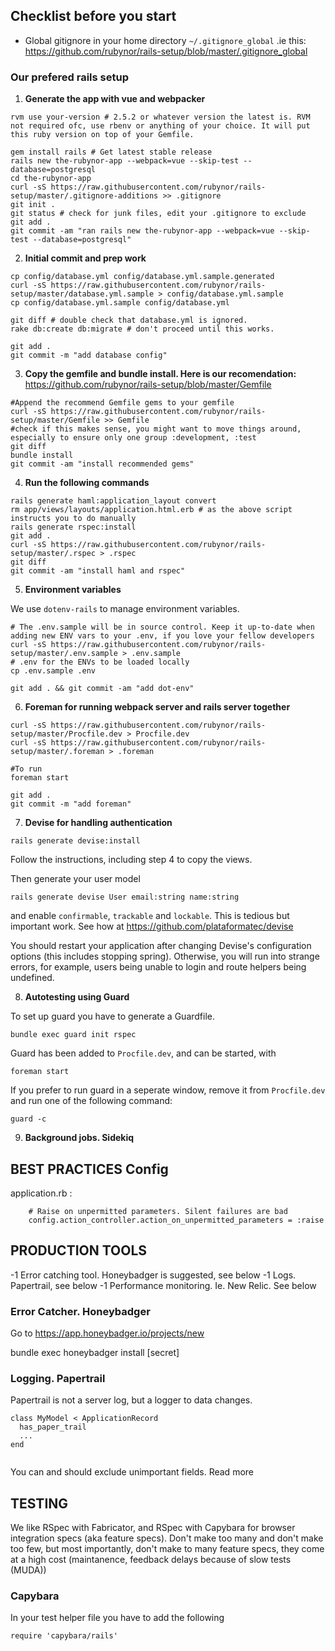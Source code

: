 ## Checklist before you start

 - Global gitignore in your home directory `~/.gitignore_global` .ie this:  https://github.com/rubynor/rails-setup/blob/master/.gitignore_global


### Our prefered rails setup

1. **Generate the app with vue and webpacker**

```
rvm use your-version # 2.5.2 or whatever version the latest is. RVM not required ofc, use rbenv or anything of your choice. It will put this ruby version on top of your Gemfile. 

gem install rails # Get latest stable release
rails new the-rubynor-app --webpack=vue --skip-test --database=postgresql
cd the-rubynor-app
curl -sS https://raw.githubusercontent.com/rubynor/rails-setup/master/.gitignore-additions >> .gitignore
git init .
git status # check for junk files, edit your .gitignore to exclude
git add .
git commit -am "ran rails new the-rubynor-app --webpack=vue --skip-test --database=postgresql"
```

2. **Initial commit and prep work**

```
cp config/database.yml config/database.yml.sample.generated
curl -sS https://raw.githubusercontent.com/rubynor/rails-setup/master/database.yml.sample > config/database.yml.sample
cp config/database.yml.sample config/database.yml

git diff # double check that database.yml is ignored.
rake db:create db:migrate # don't proceed until this works.

git add .
git commit -m "add database config"

```    


3. **Copy the gemfile and bundle install. Here is our recomendation:** 
 https://github.com/rubynor/rails-setup/blob/master/Gemfile

``` 
#Append the recommend Gemfile gems to your gemfile
curl -sS https://raw.githubusercontent.com/rubynor/rails-setup/master/Gemfile >> Gemfile
#check if this makes sense, you might want to move things around, especially to ensure only one group :development, :test 
git diff 
bundle install
git commit -am "install recommended gems"
```    

4. **Run the following commands**

```
rails generate haml:application_layout convert
rm app/views/layouts/application.html.erb # as the above script instructs you to do manually
rails generate rspec:install
git add .
curl -sS https://raw.githubusercontent.com/rubynor/rails-setup/master/.rspec > .rspec
git diff
git commit -am "install haml and rspec"
```

5. **Environment variables**

We use `dotenv-rails` to manage environment variables.
```
# The .env.sample will be in source control. Keep it up-to-date when adding new ENV vars to your .env, if you love your fellow developers
curl -sS https://raw.githubusercontent.com/rubynor/rails-setup/master/.env.sample > .env.sample
# .env for the ENVs to be loaded locally
cp .env.sample .env

git add . && git commit -am "add dot-env"
```



6. **Foreman for running webpack server and rails server together**

```
curl -sS https://raw.githubusercontent.com/rubynor/rails-setup/master/Procfile.dev > Procfile.dev
curl -sS https://raw.githubusercontent.com/rubynor/rails-setup/master/.foreman > .foreman

#To run
foreman start

git add .
git commit -m "add foreman"
```

7. **Devise for handling authentication**

```
rails generate devise:install
```

Follow the instructions, including step 4 to copy the views.

Then generate your user model

```
rails generate devise User email:string name:string
```

and enable `confirmable`, `trackable` and `lockable`. This is tedious but important work. See how at https://github.com/plataformatec/devise

You should restart your application after changing Devise's configuration options (this includes stopping spring). Otherwise, you will run into strange errors, for example, users being unable to login and route helpers being undefined.

8. **Autotesting using Guard**

To set up guard you have to generate a Guardfile.

```
bundle exec guard init rspec
```

Guard has been added to `Procfile.dev`, and can be started, with 
```
foreman start
```

If you prefer to run guard in a seperate window, remove it from `Procfile.dev` and run one of the following command:
```
guard -c
``` 

9. **Background jobs. Sidekiq**


## BEST PRACTICES Config

application.rb :

```
    # Raise on unpermitted parameters. Silent failures are bad
    config.action_controller.action_on_unpermitted_parameters = :raise
```

## PRODUCTION TOOLS

 -1 Error catching tool. Honeybadger is suggested, see below
 -1 Logs. Papertrail, see below
 -1 Performance monitoring. Ie. New Relic. See below


### Error Catcher. Honeybadger
Go to https://app.honeybadger.io/projects/new

bundle exec honeybadger install [secret]

### Logging. Papertrail

Papertrail is not a server log, but a logger to data changes.

```
class MyModel < ApplicationRecord
  has_paper_trail
  ...
end
 
```
You can and should exclude unimportant fields. Read more 

## TESTING

We like RSpec with Fabricator, and RSpec with Capybara for browser integration specs (aka feature specs). Don't make too many and don't make too few, but most importantly, don't make to many feature specs, they come at a high cost (maintanence, feedback delays because of slow tests (MUDA))





### Capybara
In your test helper file you have to add the following
```
require 'capybara/rails'
```
